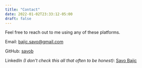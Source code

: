 ```yaml
---
title: "Contact"
date: 2022-01-02T23:33:12-05:00
draft: false
---
```


Feel free to reach out to me using any of these platforms.

Email: [bajic.savo@gmail.com](mailto:bajic.savo@gmail.com)

GitHub: [savob](https://github.com/savob)

LinkedIn *(I don't check this all that often to be honest)*: [Savo Bajic](https://www.linkedin.com/in/savo-bajic-6159451b3/)

